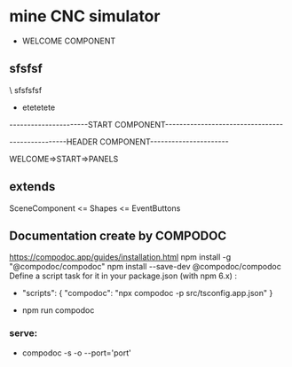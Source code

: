# mine CNC simulator
- WELCOME COMPONENT

sfsfsf
---

\\ sfsfsfsf

+ etetetete


----------------------START COMPONENT---------------------------------

----------------HEADER COMPONENT----------------------

WELCOME=>START=>PANELS

## extends
SceneComponent <= Shapes <= EventButtons

## Documentation create by COMPODOC
https://compodoc.app/guides/installation.html
npm install -g "@compodoc/compodoc"
npm install --save-dev @compodoc/compodoc
Define a script task for it in your package.json (with npm 6.x) :

* "scripts": {
  "compodoc": "npx compodoc -p src/tsconfig.app.json"
}

* npm run compodoc

### serve: 
- compodoc -s -o --port='port'



 